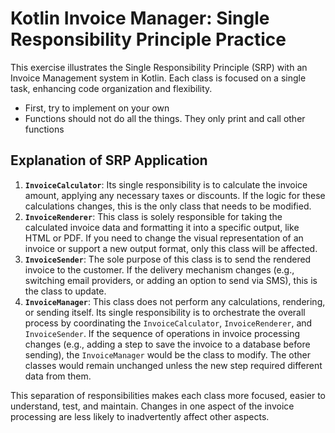 # Kotlin Invoice Manager: Single Responsibility Principle Practice

This exercise illustrates the Single Responsibility Principle (SRP) with an Invoice Management system in Kotlin.
Each class is focused on a single task, enhancing code organization and flexibility.

- First, try to implement on your own
- Functions should not do all the things. They only print and call other functions

## Explanation of SRP Application

1.  **`InvoiceCalculator`**: Its single responsibility is to calculate the invoice amount, applying any necessary taxes or discounts. If the logic for these calculations changes, this is the only class that needs to be modified.
2.  **`InvoiceRenderer`**: This class is solely responsible for taking the calculated invoice data and formatting it into a specific output, like HTML or PDF. If you need to change the visual representation of an invoice or support a new output format, only this class will be affected.
3.  **`InvoiceSender`**: The sole purpose of this class is to send the rendered invoice to the customer. If the delivery mechanism changes (e.g., switching email providers, or adding an option to send via SMS), this is the class to update.
4.  **`InvoiceManager`**: This class does not perform any calculations, rendering, or sending itself. Its single responsibility is to orchestrate the overall process by coordinating the `InvoiceCalculator`, `InvoiceRenderer`, and `InvoiceSender`. If the sequence of operations in invoice processing changes (e.g., adding a step to save the invoice to a database before sending), the `InvoiceManager` would be the class to modify. The other classes would remain unchanged unless the new step required different data from them.

This separation of responsibilities makes each class more focused, easier to understand, test, and maintain. Changes in one aspect of the invoice processing are less likely to inadvertently affect other aspects.
